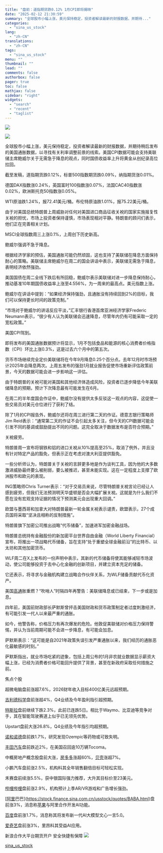 ```yaml
---
title: "盘前：道指期货跌0.12% 1月CPI即将揭晓"
date: "2025-02-12 21:30:59"
summary: "全球股市小幅上涨，美元保持稳定，投资者解读最新的财报数据，并期待..."
categories:
  - "sina_us_stock"
lang:
  - "zh-CN"
translations:
  - "zh-CN"
tags:
  - "sina_us_stock"
menu: ""
thumbnail: ""
lead: ""
comments: false
authorbox: false
pager: true
toc: false
mathjax: false
sidebar: "right"
widgets:
  - "search"
  - "recent"
  - "taglist"
---
```


![](//n.sinaimg.cn/finance/770/w640h130/20240312/9be9-7bcc77500b41e587aee5a856fe9849e2.png)








![](https://n.sinaimg.cn/finance/transform/86/w550h336/20250212/0967-52f760a15da36432e331502b04085938.jpg)

全球股市小幅上涨，美元保持稳定，投资者解读最新的财报数据，并期待稍后发布的美国通胀数据，以寻找有关利率调整前景的线索。美国CPI数据可能会支持美联储主席鲍威尔关于无需急于降息的观点，同时国债收益率上升将黄金从创纪录高位拉回。

截至发稿，道指期货跌0.12%，标普500指数期货跌0.09%，纳指期货涨0.01%。

德国DAX指数涨0.24%，英国富时100指数涨0.07%，法国CAC40指数涨0.02%，欧洲斯托克50指数涨0.05%。

WTI原油跌1.24%，报72.41美元/桶。布伦特原油跌1.01%，报75.22美元/桶。

由于对美国总统特朗普上周威胁对任何对美国进口商品征收关裞的国家实施报复性关裞的担忧，市场上投资者保持谨慎，市场表现相对平静。特朗普的顾问们表示，他们正在完善相关计划。

MSCI全球指数周三上涨0.1%，上周创下历史新高。

鲍威尔强调不急于降息。

根据经济学家的预估，美国通胀可能仍然顽固，这也支持了美联储在降息方面保持耐心的策略。美联储主席鲍威尔在周二的国会讲话中表示，美联储无需急于降息，表明经济依然强劲。

美国国债在周二全线下跌后有所回稳，鲍威尔表示美联储对进一步降息保持耐心，推动基准10年期国债收益率上涨至4.556%，为一周来的最高点。美元指数上涨。

鲍威尔在讲话中提到：“如果经济保持强劲，且通胀没有持续回到2%的目标，我们可以保持更长时间的政策克制。”

“市场对于鲍威尔的讲话反应平淡，”汇丰银行香港首席亚洲经济学家Frederic Neumann表示，“很少有人认为美联储会迅速降息，尽管年内仍有可能采取一定的宽松政策。”

美国CPI驾到。

即将发布的美国通胀数据预计将显示，1月不包括食品和能源的核心消费者价格指数（CPI）环比上涨0.3%，这是过去六个月中的第五次。

货币市场继续完全定价美联储将在今年9月降息0.25个百分点。去年12月时市场预计2025年会降息两次。上周五发布的强劲1月就业报告促使市场重新评估政策前景，今天的数据可能会进一步影响这一评估。

由于特朗普的关裞可能对美国和其他经济体造成风险，投资者已逐步降低今年美联储降息的预期，预计下次降息最有可能发生在6月。

在周二的半年度国会作证中，鲍威尔没有提供太多反驳这一观点的内容，这促使一些交易员对美元仓位进行了获利了结。

除了1月的CPI报告外，鲍威尔还将在周三进行第二天的作证。德意志银行策略师Jim Reid表示：“通常第二天的作证不会引起太多关注，但今天的CPI数据可能会引发不同的基调或鼓励提出不同的问题。这完全取决于数据发布是否符合预期。”

关裞疲劳。

特朗普周一宣布将钢铁和铝的进口关裞从10%提高至25%，取消了例外，并且没有针对特定产品的豁免，但表示正在考虑对澳大利亚提供豁免。

一些分析师认为，特朗普关于关裞的言辞更多地是作为谈判工具，因为他的大多数激进威胁最终要么被削弱，要么被推迟，甚至未能实现。这在一定程度上支撑了欧洲股市和欧元的表现。

ING策略师Chris Turner表示：“对于交易员来说，尽管特朗普关裞言论已经让人感到疲劳，但我们无法预测明天华盛顿是否会大幅扩展关裞。这就是为什么我们不愿在没有宏观支持证据的情况下预测美元会出现重大回调。”

欧盟与墨西哥和加拿大对特朗普最新一轮金属关裞表示谴责，欧盟表示，27个成员国将采取“坚决且相称的反制措施”。

特朗普旗下加密公司推出战略“代币储备”，加速进军加密金融战场。

特朗普总统持有金融股份的新加密平台世界自由金融（World Liberty Financial）宣布，将推出一项战略代币储备，旨在支持“处于重塑全球金融前沿”的比特币、以太坊和其他加密货币。

WLF周二在X上发布的一份声明中表示，其新的代币储备将使其能够减轻市场波动，使公司能够投资于去中心化金融的创新项目，并建立资本充足的储备。

它还表示，将寻求与金融机构建立战略合作伙伴关系，为WLF储备贡献代币化资产。

美国[高通](https://stock.finance.sina.com.cn/usstock/quotes/QCOM.html)胀重燃？“吹哨人”时隔四年再警告：美联储降息或已结束，下一步或是加息。

四年前，美国前财政部长萨默斯曾抨击美国财政和货币政策制定者过度刺激经济，有可能引发一代人以来最严重的通胀。

如今，他警告称，价格压力有再次爆发的危险。他敦促美联储对价格压力保持警惕，并认为当前周期可能不会进一步降息，有可能会加息。

萨默斯表示：“这可能是自2021年政策失误引发严重通胀以来，我们经历的通胀恶化最敏感的时刻。”

萨默斯指出，就业市场吃紧的迹象，包括上周公布的1月非农就业数据显示薪资大幅上涨，已经为消费者价格可能回升提供了背景，甚至在新政府采取任何措施之前。

焦点个股

超微电脑盘前涨超7.6%，2026财年收入目标400亿美元远超预期。

[吉利德科学](https://stock.finance.sina.com.cn/usstock/quotes/GILD.html)盘前涨超4%，Q4业绩及今年盈利指引超预期。

[特斯拉](https://stock.finance.sina.com.cn/usstock/quotes/TSLA.html)盘前继续下跌2.3%，此前已连跌5日。相比于Waymo、比亚迪等竞争对手，其在智能驾驶赛道上似乎已无领先优势。

Upstart盘前大涨26.8%，Q4业绩及今年指引均超预期。

[诺和诺德](https://stock.finance.sina.com.cn/usstock/quotes/NVO.html)盘前跌1.7%，研究发现Ozempic等药物或可致失明。

[丰田汽车](https://stock.finance.sina.com.cn/usstock/quotes/TM.html)盘前跌近2%，在美国召回逾10万辆Tocoma。

中概房地产概念股盘前大涨，[房多多](https://stock.finance.sina.com.cn/usstock/quotes/DUO.html)涨超60%，[贝壳](https://stock.finance.sina.com.cn/usstock/quotes/BEKE.html)涨超7%。

小鹏汽车盘前涨2.5%，机构料其全年销售翻倍目标可轻松实现。

禾赛盘前续涨5.5%，获中银国际强力推荐，大升其目标价至23美元。

[哔哩哔哩](https://stock.finance.sina.com.cn/usstock/quotes/BILI.html)盘前涨2.9%，机构预计上季AR/VR游戏和广告增长强劲。

[[阿里](https://stock.finance.sina.com.cn/usstock/quotes/BABA.html)巴巴](https://stock.finance.sina.com.cn/usstock/quotes/BABA.html)盘前涨3%，消息称[苹果](https://stock.finance.sina.com.cn/usstock/quotes/AAPL.html)与阿里合作开发AI功能。

[百度](https://stock.finance.sina.com.cn/usstock/quotes/BIDU.html)盘前涨1.7%，消息称其将发布新一代AI大模型文心一言5.0。

[爱奇艺](https://stock.finance.sina.com.cn/usstock/quotes/IQ.html)盘前涨3%，里昂料其受益AI应用。


新浪合作大平台期货开户 安全快捷有保障
![](https://n.sinaimg.cn/finance/transform/340/w170h170/20220415/bd6a-a2376d5226aaa796dfdca62b1d9b1fcb.png)

[sina_us_stock](https://finance.sina.com.cn/stock/usstock/c/2025-02-12/doc-inekfwyv5714258.shtml)
